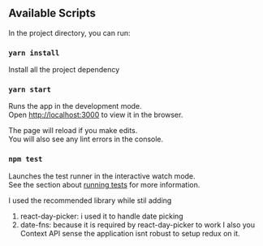 ## Available Scripts

In the project directory, you can run:

### `yarn install`

Install all the project dependency

### `yarn start`

Runs the app in the development mode.\
Open [http://localhost:3000](http://localhost:3000) to view it in the browser.

The page will reload if you make edits.\
You will also see any lint errors in the console.

### `npm test`

Launches the test runner in the interactive watch mode.\
See the section about [running tests](https://facebook.github.io/create-react-app/docs/running-tests) for more information.

I used the recommended library while stil adding

1. react-day-picker: i used it to handle date picking
2. date-fns: because it is required by react-day-picker to work
   I also you Context API sense the application isnt robust to setup redux on it.
